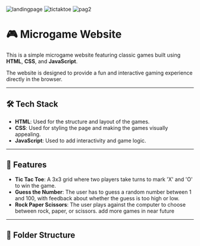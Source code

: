 ![landingpage](https://github.com/user-attachments/assets/29518c6e-8055-4156-b213-0fe760364f29)
![tictaktoe](https://github.com/user-attachments/assets/5c78f799-e610-4d77-97a7-7b9862239c75)
![pag2](https://github.com/user-attachments/assets/3aac9a29-e1d5-46dc-aa75-a8f2b71af5ce)
# 🎮 Microgame Website

This is a simple microgame website featuring classic games built using **HTML**, **CSS**, and **JavaScript**. 


The website is designed to provide a fun and interactive gaming experience directly in the browser.

---

## 🛠️ Tech Stack

- **HTML**: Used for the structure and layout of the games.
- **CSS**: Used for styling the page and making the games visually appealing.
- **JavaScript**: Used to add interactivity and game logic.

---

## 🚀 Features

- **Tic Tac Toe**: A 3x3 grid where two players take turns to mark 'X' and 'O' to win the game.
- **Guess the Number**: The user has to guess a random number between 1 and 100, with feedback about whether the guess is too high or low.
- **Rock Paper Scissors**: The user plays against the computer to choose between rock, paper, or scissors.
  add more games in near future
---

## 📂 Folder Structure

